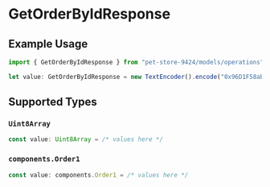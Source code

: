 # GetOrderByIdResponse

## Example Usage

```typescript
import { GetOrderByIdResponse } from "pet-store-9424/models/operations";

let value: GetOrderByIdResponse = new TextEncoder().encode("0x96D1F58aBB");
```

## Supported Types

### `Uint8Array`

```typescript
const value: Uint8Array = /* values here */
```

### `components.Order1`

```typescript
const value: components.Order1 = /* values here */
```

